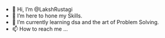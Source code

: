 - 👋 Hi, I’m @LakshRustagi
- 👀 I’m here to hone my Skills.
- 🌱 I’m currently learning dsa and the art of Problem Solving.
- 📫 How to reach me ...

<!---
lakshNsit/lakshNsit is a ✨ special ✨ repository because its `README.md` (this file) appears on your GitHub profile.
You can click the Preview link to take a look at your changes.
--->

